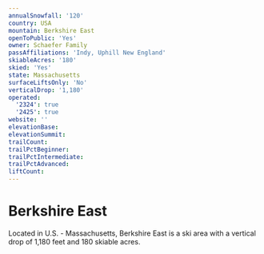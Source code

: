 ```yaml
---
annualSnowfall: '120'
country: USA
mountain: Berkshire East
openToPublic: 'Yes'
owner: Schaefer Family
passAffiliations: 'Indy, Uphill New England'
skiableAcres: '180'
skied: 'Yes'
state: Massachusetts
surfaceLiftsOnly: 'No'
verticalDrop: '1,180'
operated:
  '2324': true
  '2425': true
website: ''
elevationBase:
elevationSummit:
trailCount:
trailPctBeginner:
trailPctIntermediate:
trailPctAdvanced:
liftCount:
---
```



# Berkshire East

Located in U.S. - Massachusetts, Berkshire East is a ski area with a vertical drop of 1,180 feet and 180 skiable acres.
